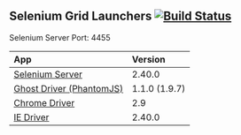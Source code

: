 Selenium Grid Launchers
[![Build Status](https://travis-ci.org/sh0ked/selenium-grid-launchers.svg?branch=master)](https://travis-ci.org/sh0ked/selenium-grid-launchers)
---
Selenium Server Port: 4455

| App | Version |
|:-----------|:-------------|
| [Selenium Server](https://code.google.com/p/selenium/downloads/list) | 2.40.0
| [Ghost Driver (PhantomJS)](https://bitbucket.org/ariya/phantomjs/downloads/) | 1.1.0 (1.9.7)
| [Chrome Driver](http://chromedriver.storage.googleapis.com/index.html) | 2.9
| [IE Driver](https://code.google.com/p/selenium/downloads/list) | 2.40.0
